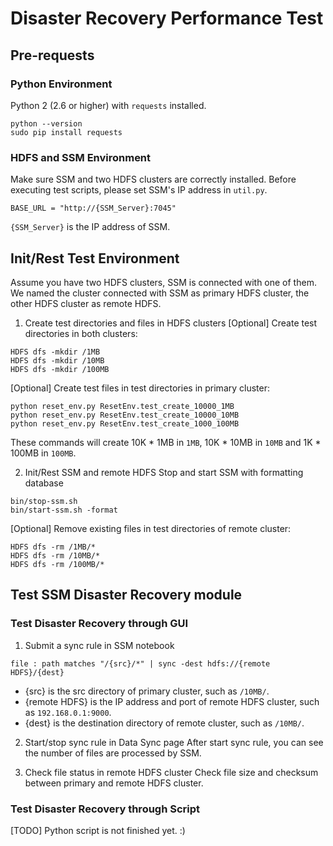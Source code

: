 # Disaster Recovery Performance Test

## Pre-requests
### Python Environment
Python 2 (2.6 or higher) with `requests` installed.
```
python --version
sudo pip install requests
```

### HDFS and SSM Environment
Make sure SSM and two HDFS clusters are correctly installed. Before executing test scripts, please set SSM's IP address in `util.py`.
```
BASE_URL = "http://{SSM_Server}:7045"
```

`{SSM_Server}` is the IP address of SSM.

## Init/Rest Test Environment
Assume you have two HDFS clusters, SSM is connected with one of them. We named the cluster connected with SSM as primary HDFS cluster, the other HDFS cluster as remote HDFS.

1. Create test directories and files in HDFS clusters
  [Optional] Create test directories in both clusters:
```
HDFS dfs -mkdir /1MB
HDFS dfs -mkdir /10MB
HDFS dfs -mkdir /100MB
```

[Optional] Create test files in test directories in primary cluster:
```
python reset_env.py ResetEnv.test_create_10000_1MB
python reset_env.py ResetEnv.test_create_10000_10MB
python reset_env.py ResetEnv.test_create_1000_100MB
```

These commands will create 10K * 1MB in `1MB`, 10K * 10MB in `10MB` and 1K * 100MB in `100MB`.

2. Init/Rest SSM and remote HDFS
  Stop and start SSM with formatting database
```
bin/stop-ssm.sh
bin/start-ssm.sh -format
```

[Optional] Remove existing files in test directories of remote cluster:
```
HDFS dfs -rm /1MB/*
HDFS dfs -rm /10MB/*
HDFS dfs -rm /100MB/*
```

## Test SSM Disaster Recovery module
### Test Disaster Recovery through GUI
1. Submit a sync rule in SSM notebook
```
file : path matches "/{src}/*" | sync -dest hdfs://{remote HDFS}/{dest}
```

- {src} is the src directory of primary cluster, such as `/10MB/`.
- {remote HDFS} is the IP address and port of remote HDFS cluster, such as `192.168.0.1:9000`.
- {dest} is the destination directory of remote cluster, such as `/10MB/`.

2. Start/stop sync rule in Data Sync page
  After start sync rule, you can see the number of files are processed by SSM.

3. Check file status in remote HDFS cluster
  Check file size and checksum between primary and remote HDFS cluster.

### Test Disaster Recovery through Script
[TODO] Python script is not finished yet. :)
